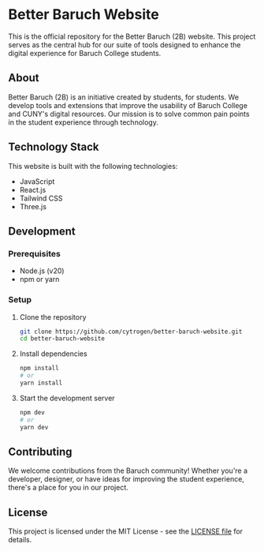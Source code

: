 # Better Baruch Website

This is the official repository for the Better Baruch (2B) website. This project serves as the central hub for our suite of tools designed to enhance the digital experience for Baruch College students.

## About

Better Baruch (2B) is an initiative created by students, for students. We develop tools and extensions that improve the usability of Baruch College and CUNY's digital resources. Our mission is to solve common pain points in the student experience through technology.

## Technology Stack

This website is built with the following technologies:

- JavaScript
- React.js
- Tailwind CSS
- Three.js

## Development

### Prerequisites

- Node.js (v20)
- npm or yarn

### Setup

1. Clone the repository

    ```bash
    git clone https://github.com/cytrogen/better-baruch-website.git
    cd better-baruch-website
    ```
   
2. Install dependencies

    ```bash
    npm install
    # or
    yarn install
    ```
   
3. Start the development server

    ```bash
    npm dev
    # or
    yarn dev
    ```
   
## Contributing

We welcome contributions from the Baruch community! Whether you're a developer, designer, or have ideas for improving the student experience, there's a place for you in our project.

## License

This project is licensed under the MIT License - see the [LICENSE file](/LICENSE) for details.
